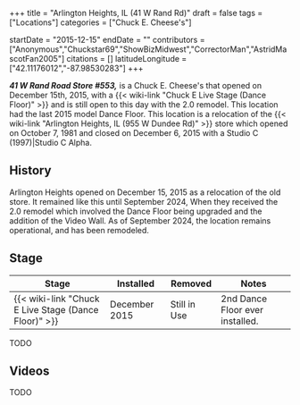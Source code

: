 +++
title = "Arlington Heights, IL (41 W Rand Rd)"
draft = false
tags = ["Locations"]
categories = ["Chuck E. Cheese's"]


startDate = "2015-12-15"
endDate = ""
contributors = ["Anonymous","Chuckstar69","ShowBizMidwest","CorrectorMan","AstridMascotFan2005"]
citations = []
latitudeLongitude = ["42.11176012","-87.98530283"]
+++

***41 W Rand Road Store #553,*** is a Chuck E. Cheese's that opened on December 15th, 2015, with a {{< wiki-link "Chuck E Live Stage (Dance Floor)" >}} and is still open to this day with the 2.0 remodel. This location had the last 2015 model Dance Floor. This location is a relocation of the {{< wiki-link "Arlington Heights, IL (955 W Dundee Rd)" >}} store which opened on October 7, 1981 and closed on December 6, 2015 with a Studio C (1997)|Studio C Alpha.

## History

Arlington Heights opened on December 15, 2015 as a relocation of the old store. It remained like this until September 2024, When they received the 2.0 remodel which involved the Dance Floor being upgraded and the addition of the Video Wall. As of September 2024, the location remains operational, and has been remodeled.

## Stage

| Stage                                                      | Installed     | Removed      | Notes                           |
|------------------------------------------------------------|---------------|--------------|---------------------------------|
| {{< wiki-link "Chuck E Live Stage (Dance Floor)" >}} | December 2015 | Still in Use | 2nd Dance Floor ever installed. |

TODO

## Videos

TODO